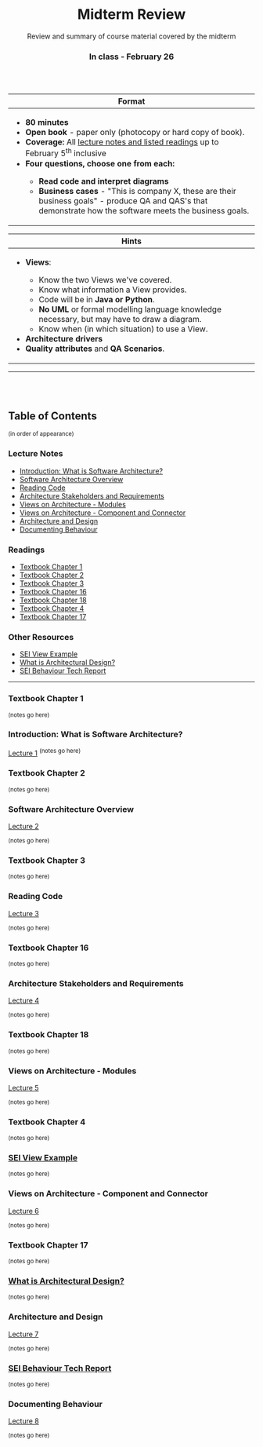 <h1 align="center">Midterm Review</h1>
<p align="center">Review and summary of course material covered by the midterm</p>

<h3 align="center">In class - February 26</h3>

<br></br>

| Format |
| ------ |
| <ul><li><b>80 minutes</b></li><li><b>Open book</b> - paper only (photocopy or hard copy of book).</li><li><b>Coverage:</b> All [lecture notes and listed readings](https://github.com/SENG480-18/course) up to February 5<sup>th</sup> inclusive</li><li><b>Four questions, choose one from each:</b></li><ul><li><b>Read code and interpret diagrams</b></li><li><b>Business cases</b> - "This is company X, these are their business goals" - produce QA and QAS's that demonstrate how the software meets the business goals.</li></ul></ul>|

| Hints |
|-------|
| <ul><li><b>Views</b>:</li><ul><li>Know the two Views we've covered.</li><li>Know what information a View provides.</li><li>Code will be in <b>Java or Python</b>.</li><li><b>No UML</b> or formal modelling language knowledge necessary, but may have to draw a diagram.</li><li>Know when (in which situation) to use a View.</li></ul><li><b>Architecture drivers</b></li><li><b>Quality attributes</b> and <b>QA Scenarios</b>.</li></ul> |
  
---
<br></br>
  

## Table of Contents
<sup>(in order of appearance)</sup>

### Lecture Notes
* [Introduction: What is Software Architecture?](#introduction-what-is-software-architecture)
* [Software Architecture Overview](#software-architecture-overview)
* [Reading Code](#reading-code)
* [Architecture Stakeholders and Requirements](#architecture-stakeholders-and-requirements)
* [Views on Architecture - Modules](#views-on-architecture---modules)
* [Views on Architecture - Component and Connector](#views-on-architecture---component-and-connector)
* [Architecture and Design](#architecture-and-design)
* [Documenting Behaviour](#documenting-behaviour)

### Readings
* [Textbook Chapter 1](#textbook-chapter-1)
* [Textbook Chapter 2](#textbook-chapter-2)
* [Textbook Chapter 3](#textbook-chapter-3)
* [Textbook Chapter 16](#textbook-chapter-16)
* [Textbook Chapter 18](#textbook-chapter-18)
* [Textbook Chapter 4](#textbook-chapter-4)
* [Textbook Chapter 17](#textbook-chapter-17)

### Other Resources
* [SEI View Example](#sei-view-example)
* [What is Architectural Design?](#what-is-architectural-design)
* [SEI Behaviour Tech Report](#sei-behaviour-tech-report)

---
  

<!-- Begin skeleton -->

### Textbook Chapter 1

<sup>(notes go here)</sup>


### Introduction: What is Software Architecture?
[Lecture 1](https://github.com/SENG480-18/course/blob/master/lectures/1-intro.md)
<sup>(notes go here)</sup>


### Textbook Chapter 2

<sup>(notes go here)</sup>


### Software Architecture Overview
[Lecture 2](https://github.com/SENG480-18/course/blob/master/lectures/2-arch.md)

<sup>(notes go here)</sup>


### Textbook Chapter 3

<sup>(notes go here)</sup>


### Reading Code
[Lecture 3](https://github.com/SENG480-18/course/blob/master/lectures/3-reading.md)

<sup>(notes go here)</sup>


### Textbook Chapter 16

<sup>(notes go here)</sup>


### Architecture Stakeholders and Requirements
[Lecture 4](https://github.com/SENG480-18/course/blob/master/lectures/4-req.md)

<sup>(notes go here)</sup>


### Textbook Chapter 18

<sup>(notes go here)</sup>


### Views on Architecture - Modules
[Lecture 5](https://github.com/SENG480-18/course/blob/master/lectures/5-modules.md)

<sup>(notes go here)</sup>


### Textbook Chapter 4

<sup>(notes go here)</sup>


### [SEI View Example](https://wiki.sei.cmu.edu/sad/index.php/OPC_Module_Uses_View)

<sup>(notes go here)</sup>


### Views on Architecture - Component and Connector
[Lecture 6](https://github.com/SENG480-18/course/blob/master/lectures/6-cc.md)

<sup>(notes go here)</sup>


### Textbook Chapter 17

<sup>(notes go here)</sup>


### [What is Architectural Design?](http://www.informit.com/articles/article.aspx?p=2738304&seqNum=2)

<sup>(notes go here)</sup>


### Architecture and Design
[Lecture 7](https://github.com/SENG480-18/course/blob/master/lectures/7-design.md)

<sup>(notes go here)</sup>


### [SEI Behaviour Tech Report](http://repository.cmu.edu/cgi/viewcontent.cgi?article=1680&context=compsci)

<sup>(notes go here)</sup>


### Documenting Behaviour
[Lecture 8](https://github.com/SENG480-18/course/blob/master/lectures/8-behavior.md)

<sup>(notes go here)</sup>

<!-- End skeleton -->
